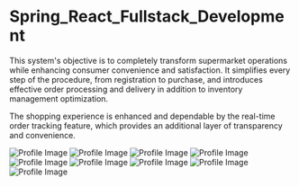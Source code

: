 # Spring_React_Fullstack_Development
This system's objective is to completely transform supermarket operations while enhancing consumer convenience and satisfaction. It simplifies every step of the procedure, from registration to purchase, and introduces effective order processing and delivery in addition to inventory management optimization. 

The shopping experience is enhanced and dependable by the real-time order tracking feature, which provides an additional layer of transparency and convenience. 

![Profile Image](https://res.cloudinary.com/dq8e751ni/image/upload/v1699557846/Screenshot_2023-11-10_at_00.38.43_d9glrp.jpg)
![Profile Image](https://res.cloudinary.com/dq8e751ni/image/upload/v1699557850/Screenshot_2023-11-10_at_00.38.01_kdm7gz.jpg)
![Profile Image](https://res.cloudinary.com/dq8e751ni/image/upload/v1699557848/Screenshot_2023-11-10_at_00.46.47_ftmpog.jpg)
![Profile Image](https://res.cloudinary.com/dq8e751ni/image/upload/v1699557846/Screenshot_2023-11-10_at_00.40.05_hhd9s1.jpg)
![Profile Image](https://res.cloudinary.com/dq8e751ni/image/upload/v1699557848/Screenshot_2023-11-10_at_00.46.52_faej1s.jpg)
![Profile Image](https://res.cloudinary.com/dq8e751ni/image/upload/v1699557847/Screenshot_2023-11-10_at_00.40.10_di3dlf.jpg)
![Profile Image](https://res.cloudinary.com/dq8e751ni/image/upload/v1699557847/Screenshot_2023-11-10_at_00.39.51_apvnui.jpg)
![Profile Image](https://res.cloudinary.com/dq8e751ni/image/upload/v1699557848/Screenshot_2023-11-10_at_00.45.43_deo2zp.jpg)
![Profile Image](https://res.cloudinary.com/dq8e751ni/image/upload/v1699557848/Screenshot_2023-11-10_at_00.46.23_i0pv0f.jpg)
